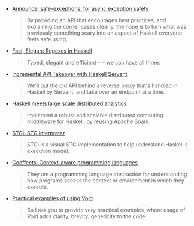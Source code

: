 -   [Announce: safe-exceptions, for async exception safety](https://www.fpcomplete.com/blog/2016/06/announce-safe-exceptions)

    > By providing an API that encourages best practices, and explaining the corner cases clearly, the hope is to turn what was previously something scary into an aspect of Haskell everyone feels safe using.

-   [Fast, Elegant Regexes in Haskell](https://begriffs.com/posts/2016-06-27-fast-haskell-regexes.html)

    > Typed, elegant and efficient --- we can have all three.

-   [Incremental API Takeover with Haskell Servant](http://www.parsonsmatt.org/2016/06/24/take_over_an_api_with_servant.html)

    > We'll put the old API behind a reverse proxy that's handled in Haskell by Servant, and take over an endpoint at a time.

-   [Haskell meets large scale distributed analytics](http://blog.tweag.io/posts/2016-02-25-hello-sparkle.html)

    > Implement a robust and scalable distributed computing middleware for Haskell, by reusing Apache Spark.

-   [STGi: STG interpreter](https://github.com/quchen/stgi/blob/ad42c7e676276f8551cc43ec082cf0c46c330882/README.md#readme)

    > STGi is a visual STG implementation to help understand Haskell's execution model.

-   [Coeffects: Context-aware programming languages](http://tomasp.net/coeffects/)

    > They are a programming language abstraction for understanding how programs access the context or environment in which they execute.

-   [Practical examples of using Void](https://stackoverflow.com/questions/38014339/practical-examples-of-using-void)

    > So I ask you to provide very practical examples, where usage of Void adds clarity, brevity, genericity to the code.
